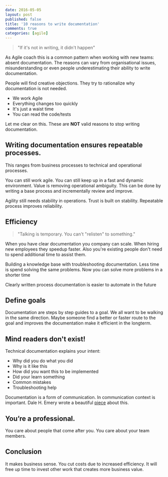 ```yaml
---
date: 2016-05-05
layout: post
published: false
title: '10 reasons to write documentation' 
comments: true
categories: [agile]
---
```


> "If it's not in writing, it didn't happen"

As Agile coach this is a common pattern when working with new teams: absent documentation. The reasons can vary from organisational issues, misunderstanding or even people underestimating their ability to write documentation.

People will find creative objections. They try to rationalize why documentation is not needed. 

* We work Agile
* Everything changes too quickly 
* It's just a waist time
* You can read the code/tests 

Let me clear on this. These are **NOT** valid reasons to stop writing documentation.

## Writing documentation ensures repeatable processes. 

This ranges from business processes to technical and operational processes.

You can still work agile. You can still keep up in a fast and dynamic environment. Value is removing operational ambiguity. This can be done by writing a base process and incrementally review and improve.

Agility still needs stability in operations. Trust is built on stability. Repeatable process improves reliability.

## Efficiency

> "Talking is temporary. You can't "relisten" to something." 

When you have clear documentation you company can scale. When hiring new employees they speedup faster. Also you're existing people don't need to spend additional time to assist them.

Building a knowledge base with troubleshooting documentation. Less time is spend solving the same problems. Now you can solve more problems in a shorter time

Clearly written process documentation is easier to automate in the future

## Define goals

Documentation are steps by step guides to a goal. We all want to be walking in the same direction. Maybe someone find a better or faster route to the goal and improves the documentation make it efficient in the longterm.

## Mind readers don't exist!

Technical documentation explains your intent: 

* Why did you do what you did 
* Why is it like this
* How did you want this to be implemented
* Did your learn something 
* Common mistakes
* Troubleshooting help

Documentation is a form of communication. In communication context is important. Dale H. Emery wrote a beautiful [piece](http://dhemery.com/articles/untangling_communication/) about this.

## You’re a professional. 

You care about  people that come after you. You care about your team members.

## Conclusion

It makes business sense. You cut costs due to increased efficiency. It will free up time to invest other work that creates more business value.

